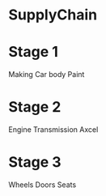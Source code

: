 # SupplyChain

# Stage 1
Making Car body
Paint

# Stage 2
Engine
Transmission
Axcel

# Stage 3
Wheels
Doors
Seats
